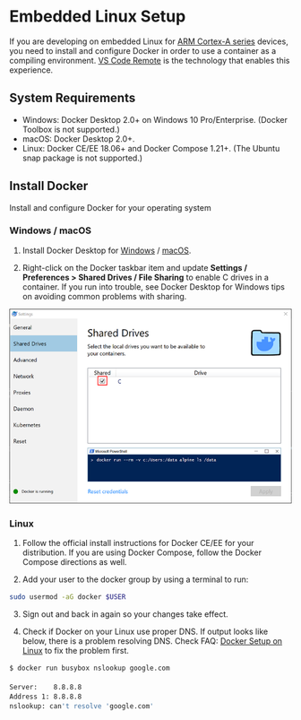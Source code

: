 # Embedded Linux Setup

If you are developing on embedded Linux for [ARM Cortex-A series](https://developer.arm.com/ip-products/processors/cortex-a) devices, you need to install and configure Docker in order to use a container as a compiling environment. [VS Code Remote](https://aka.ms/vscode-remote) is the technology that enables this experience.

## System Requirements

- Windows: Docker Desktop 2.0+ on Windows 10 Pro/Enterprise. (Docker Toolbox is not supported.) 
- macOS: Docker Desktop 2.0+. 
- Linux: Docker CE/EE 18.06+ and Docker Compose 1.21+. (The Ubuntu snap package is not supported.)

## Install Docker

Install and configure Docker for your operating system

### Windows / macOS

1. Install Docker Desktop for [Windows](https://docs.docker.com/docker-for-windows/install/) / [macOS](https://docs.docker.com/docker-for-mac/install/).

1. Right-click on the Docker taskbar item and update **Settings / Preferences > Shared Drives / File Sharing** to enable C drives in a container. If you run into trouble, see Docker Desktop for Windows tips on avoiding common problems with sharing.

  <img src="https://raw.githubusercontent.com/microsoft/vscode-iot-workbench/master/docs/images/shared-drivers.png" />

### Linux

1. Follow the official install instructions for Docker CE/EE for your distribution. If you are using Docker Compose, follow the Docker Compose directions as well. 

2. Add your user to the docker group by using a terminal to run:
  ```bash
  sudo usermod -aG docker $USER 
  ```

3. Sign out and back in again so your changes take effect. 

4. Check if Docker on your Linux use proper DNS. If output looks like below, there is a problem resolving DNS. Check FAQ: [Docker Setup on Linux](https://development.robinwinslow.uk/2016/06/23/fix-docker-networking-dns/) to fix the problem first. 
  ```bash
  $ docker run busybox nslookup google.com 
  
  Server:    8.8.8.8 
  Address 1: 8.8.8.8 
  nslookup: can't resolve 'google.com' 
  ```